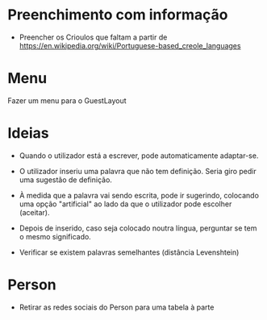 # Preenchimento com informação

- Preencher os Crioulos que faltam a partir de https://en.wikipedia.org/wiki/Portuguese-based_creole_languages

# Menu

Fazer um menu para o GuestLayout

# Ideias

- Quando o utilizador está a escrever, pode automaticamente adaptar-se.

- O utilizador inseriu uma palavra que não tem definição. Seria giro pedir uma sugestão de definição.

- À medida que a palavra vai sendo escrita, pode ir sugerindo, colocando uma opção "artificial" ao lado da que o utilizador pode escolher (aceitar).

- Depois de inserido, caso seja colocado noutra língua, perguntar se tem o mesmo significado.

- Verificar se existem palavras semelhantes (distância Levenshtein)

# Person

- Retirar as redes sociais do Person para uma tabela à parte